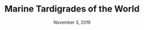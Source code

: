 ---
title: Marine Tardigrades of the World
date: November 3, 2019
thumbnail: /assets/projects/marine-tardigrades/thumbnail.jpg
links:
    - {name: Github, icon: fab fa-github, link: https://github.com/kitchensjn/marine-tardigrades}
    - {name: Website, icon: fas fa-link, link: https://paul-bartels.shinyapps.io/marine-tardigrades/}
short_desc: Application to aggregate and display the historic marine tardigrade findings around the world.
---